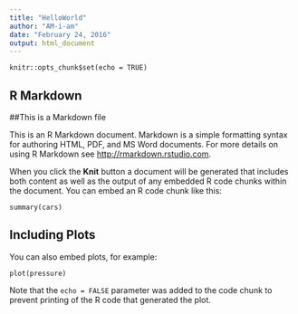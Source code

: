 ```yaml
---
title: "HelloWorld"
author: "AM-i-am"
date: "February 24, 2016"
output: html_document
---
```


```{r setup, include=FALSE}
knitr::opts_chunk$set(echo = TRUE)
```

## R Markdown
##This is a Markdown file 

This is an R Markdown document. Markdown is a simple formatting syntax for authoring HTML, PDF, and MS Word documents. For more details on using R Markdown see <http://rmarkdown.rstudio.com>.

When you click the **Knit** button a document will be generated that includes both content as well as the output of any embedded R code chunks within the document. You can embed an R code chunk like this:

```{r cars}
summary(cars)
```

## Including Plots

You can also embed plots, for example:

```{r pressure, echo=FALSE}
plot(pressure)
```

Note that the `echo = FALSE` parameter was added to the code chunk to prevent printing of the R code that generated the plot.
